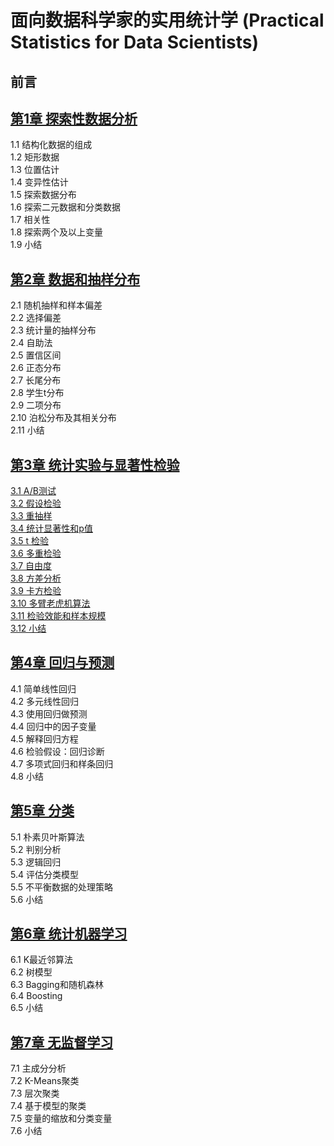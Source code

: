 #  面向数据科学家的实用统计学 (Practical Statistics for Data Scientists)

## 前言  

## [第1章 探索性数据分析](chapters/01/)
1.1 结构化数据的组成  
1.2 矩形数据  
1.3 位置估计  
1.4 变异性估计  
1.5 探索数据分布  
1.6 探索二元数据和分类数据  
1.7 相关性  
1.8 探索两个及以上变量  
1.9 小结  

## [第2章 数据和抽样分布](chapters/02/)
2.1 随机抽样和样本偏差  
2.2 选择偏差  
2.3 统计量的抽样分布  
2.4 自助法  
2.5 置信区间  
2.6 正态分布  
2.7 长尾分布  
2.8 学生t分布  
2.9 二项分布  
2.10 泊松分布及其相关分布  
2.11 小结  

## [第3章 统计实验与显著性检验](chapters/03/)
[3.1 A/B测试](03/0301.md)  
[3.2 假设检验](03/0302.md)  
[3.3 重抽样](03/0303.md)    
[3.4 统计显著性和p值](c03/0304.md)  
[3.5 t 检验](03/0305.md)  
[3.6 多重检验](03/0306.md)    
[3.7 自由度](03/0307.md)    
[3.8 方差分析](03/0308.md)    
[3.9 卡方检验](03/0309.md)    
[3.10 多臂老虎机算法](03/0310.md)    
[3.11 检验效能和样本规模](03/0311.md)    
[3.12 小结](03/0312.md)    

## [第4章 回归与预测](chapters/04/)
4.1 简单线性回归  
4.2 多元线性回归  
4.3 使用回归做预测  
4.4 回归中的因子变量  
4.5 解释回归方程  
4.6 检验假设：回归诊断  
4.7 多项式回归和样条回归  
4.8 小结  

## [第5章 分类](chapters/05/)
5.1 朴素贝叶斯算法  
5.2 判别分析  
5.3 逻辑回归  
5.4 评估分类模型  
5.5 不平衡数据的处理策略  
5.6 小结  

## [第6章 统计机器学习](chapters/06/)
6.1 K最近邻算法  
6.2 树模型  
6.3 Bagging和随机森林  
6.4 Boosting  
6.5 小结  

## [第7章 无监督学习](chapters/07/)
7.1 主成分分析  
7.2 K-Means聚类  
7.3 层次聚类  
7.4 基于模型的聚类  
7.5 变量的缩放和分类变量  
7.6 小结  

